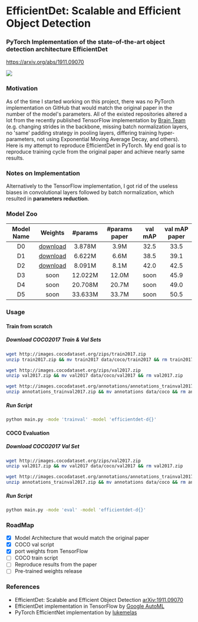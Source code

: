 # EfficientDet: Scalable and Efficient Object Detection

### PyTorch Implementation of the state-of-the-art object detection architecture EfficientDet 
https://arxiv.org/abs/1911.09070

<img src="https://sun9-35.userapi.com/c205628/v205628726/d29b4/gTjpU4gj2zc.jpg">


### Motivation
As of the time I started working on this project, there was no PyTorch implementation on GitHub that
 would match the original paper in the number of the model's parameters. 
All of the existed repositories altered a lot from the recently published TensorFlow 
implementation by [Brain Team](https://github.com/google/automl/tree/master/efficientdet) (e.g. changing strides in the backbone,
missing batch normalization layers, no 'same' padding strategy in pooling layers, differing training hyper-parameters, not using Exponential Moving Average Decay, and others). 
Here is my attempt to reproduce EfficientDet in PyTorch.
My end goal is to reproduce training cycle from the original paper and achieve nearly same results.

### Notes on Implementation
Alternatively to the TensorFlow implementation, I got rid of the useless biases
in convolutional layers followed by batch normalization, which resulted in 
**parameters reduction**.

### Model Zoo
| Model Name | Weights | #params | #params paper | val mAP | val mAP paper |
| :----------: | :--------: | :-----------: | :--------: | :-----: | :-----: |
| D0 | [download](https://github.com/sevakon/efficientdet/releases/download/2.0/efficientdet-d0.pth) | 3.878M | 3.9M | 32.5 | 33.5 | 
| D1 | [download](https://github.com/sevakon/efficientdet/releases/download/2.0/efficientdet-d1.pth) | 6.622M | 6.6M | 38.5 | 39.1 |
| D2 | [download](https://github.com/sevakon/efficientdet/releases/download/2.0/efficientdet-d2.pth) | 8.091M | 8.1M | 42.0 | 42.5 |
| D3 | soon | 12.022M | 12.0M | soon | 45.9 |
| D4 | soon | 20.708M | 20.7M | soon | 49.0 |
| D5 | soon | 33.633M | 33.7M | soon | 50.5 |

### Usage

#### Train from scratch

##### Download COCO2017 Train & Val Sets
```bash
wget http://images.cocodataset.org/zips/train2017.zip
unzip train2017.zip && mv train2017 data/coco/train2017 && rm train2017.zip

wget http://images.cocodataset.org/zips/val2017.zip
unzip val2017.zip && mv val2017 data/coco/val2017 && rm val2017.zip

wget http://images.cocodataset.org/annotations/annotations_trainval2017.zip
unzip annotations_trainval2017.zip && mv annotations data/coco && rm annotations_trainval2017.zip
```

##### Run Script

```bash
python main.py -mode 'trainval' -model 'efficientdet-d{}'
```

#### COCO Evaluation

##### Download COCO2017 Val Set
```bash
wget http://images.cocodataset.org/zips/val2017.zip
unzip val2017.zip && mv val2017 data/coco/val2017 && rm val2017.zip

wget http://images.cocodataset.org/annotations/annotations_trainval2017.zip
unzip annotations_trainval2017.zip && mv annotations data/coco && rm annotations_trainval2017.zip
```

##### Run Script

```bash
python main.py -mode 'eval' -model 'efficientdet-d{}'
```


### RoadMap
- [X] Model Architecture that would match the original paper
- [X] COCO val script 
- [X] port weights from TensorFlow 
- [ ] COCO train script
- [ ] Reproduce results from the paper
- [ ] Pre-trained weights release

### References
- EfficientDet: Scalable and Efficient Object Detection [arXiv:1911.09070](https://arxiv.org/abs/1911.09070)
- EfficientDet implementation in TensorFlow by [Google AutoML](https://github.com/google/automl/tree/master/efficientdet)
- PyTorch EfficientNet implementation by [lukemelas](https://github.com/lukemelas/EfficientNet-PyTorch)

